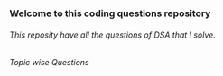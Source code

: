 ### Welcome to this coding questions repository 

###### This reposity have all the questions of DSA that I solve.

###### Topic wise Questions
